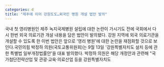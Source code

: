 ```yaml
---
categories: d
title: "제주에 이어 강원도도…외국인 병원 개설 법안 발의"
---
```

국내 첫 영리병원인 제주 녹지국제병원 설립에 대한 논란이 가시기도 전에 국회에서 다시 한번 외국 의료기관 개설 내용을 담은 법안이 발의됐다. 강원 지역에 외국 의료기관을 개설할 수 있도록 한 이번 법안은 앞으로 &#39;영리 병원&#39;에 대한 논란을 재점화할 것으로 보인다.국민의힘 박정하 의원(국토교통위원회)는 9월 13일 &#39;강원특별자치도 설치 등에 관한 특별법 일부개정법률안&#39;을 대표 발의했다. 박정하 의원은 해당 개정안과 관련해 "국가첨단전략산업 및 관광&middot;교육&middot;의료산업 등을 강원특별자치도